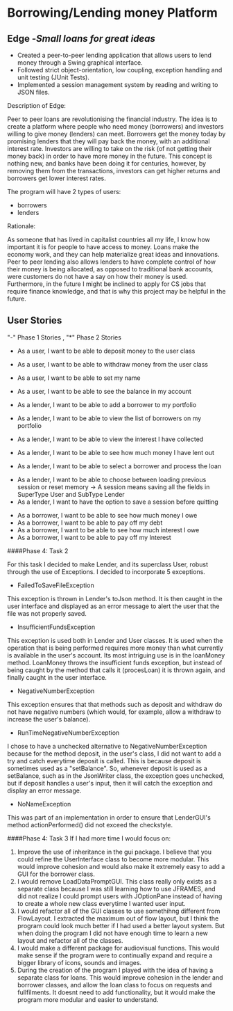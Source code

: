 # Borrowing/Lending money Platform 

## Edge  -*Small loans for great ideas*

- Created a peer-to-peer lending application that allows users to lend money through a Swing graphical interface.
- Followed strict object-orientation, low coupling, exception handling and unit testing (JUnit Tests).
- Implemented a session management system by reading and writing to JSON files.

Description of Edge:

Peer to peer loans are revolutionising the financial industry. The idea is to create a 
platform where people who need money (borrowers) and investors willing to give money
(lenders) can meet. Borrowers get the money today by promising lenders that they will
pay back the money, with an additional interest rate. Investors are willing to take on
the risk (of not getting their money back) in order to have more money in the future.
This concept is nothing new, and banks have been doing it for centuries, however, by
removing them from the transactions, investors can get higher returns and borrowers
get lower interest rates. 


The program will have 2 types of users:
 - borrowers
 - lenders
 
 Rationale:

As someone that has lived in capitalist countries all my life, I know how
important it is for people to have access to money. Loans make the economy work,
and they can help materialize great ideas and innovations. Peer to peer lending 
also allows lenders to have complete control of how their money is being allocated,
as opposed to traditional bank accounts, were customers do not have a say on how their
money is used. Furthermore, in the future I might be inclined to apply for CS jobs that 
require finance knowledge, and that is why this project may be helpful in the future.
 
 ## User Stories
 
 "-" Phase 1 Stories , "*" Phase 2 Stories
 
 - As a user, I want to be able to deposit money to the user class
 - As a user, I want to be able to withdraw money from the user class
 - As a user, I want to be able to set my name
 - As a user, I want to be able to see the balance in my account
 
 - As a lender, I want to be able to add a borrower to my portfolio
 - As a lender, I want to be able to view the list of borrowers on my portfolio
 - As a lender, I want to be able to view the interest I have collected
 - As a lender, I want to be able to see how much money I have lent out
 - As a lender, I want to be able to select a borrower and process the loan
 * As a lender, I want to be able to choose between loading previous session or reset memory
        -> A session means saving all the fields in SuperType User and SubType Lender
 * As a lender, I want to have the option to save a session before quitting
 
 - As a borrower, I want to be able to see how much money I owe 
 - As a borrower, I want to be able to pay off my debt
 - As a borrower, I want to be able to see how much interest I owe 
 - As a borrower, I want to be able to pay off my Interest
 
 ####Phase 4: Task 2
 
 For this task I decided to make Lender, and its superclass User, robust through the use of Exceptions. I decided to
 incorporate 5 exceptions.
 
 - FailedToSaveFileException
 
 This exception is thrown in Lender's toJson method. It is then caught in the user interface and displayed as an
 error message to alert the user that the file was not properly saved.
 - InsufficientFundsException
 
 This exception is used both in Lender and User classes. It is used when the operation that is being performed requires
 more money than what currently is available in the user's account. Its most intriguing use is in the loanMoney method.
 LoanMoney throws the insufficient funds exception, but instead of being caught by the method that calls it (procesLoan)
 it is thrown again, and finally caught in the user interface.
 - NegativeNumberException
 
 This exception ensures that that methods such as deposit and withdraw do not have negative numbers (which would, for
 example, allow a withdraw to increase the user's balance).
 - RunTimeNegativeNumberException 
 
 I chose to have a unchecked alternative to NegativeNumberException because for the method deposit, in the user's class,
 I did not want to add a try and catch everytime deposit is called. This is because deposit is sometimes used as a 
 "setBalance". So, whenever deposit is used as a setBalance, such as in the JsonWriter class, the exception goes 
 unchecked, but if deposit handles a user's input, then it will catch the exception and display an error message. 
  - NoNameException
  
  This was part of an implementation in order to ensure that LenderGUI's method actionPerformed() did not exceed the 
  checkstyle.

 ####Phase 4: Task 3
 If I had more time I would focus on:
 1. Improve the use of inheritance in the gui package. I believe that you could refine the UserInterface class to become
 more modular. This would improve cohesion and would also make it extremely easy to add a GUI for the borrower class.
 2. I would remove LoadDataPromptGUI. This class really only exists as a separate class because I was still learning 
 how to use JFRAMES, and did not realize I could prompt users with JOptionPane instead of having to create a whole new 
 class everytime I wanted user input. 
 3. I would refactor all of the GUI classes to use somethihng different from FlowLayout. I extracted the maximum out of 
 flow layout, but I think the program could look much better if I had used a better layout system. But when doing the 
 program I did not have enough time to learn a new layout and refactor all of the classes.
 4. I would make a different package for audiovisual functions. This would make sense if the program were
 to continually expand and require a bigger library of icons, sounds and images. 
 5. During the creation of the program I played with the idea of having a separate class for loans. This would improve
 cohesion in the lender and borrower classes, and allow the loan class to focus on requests and fullfilments. It doesnt
 need to add functionality, but it would make the program more modular and easier to understand.

